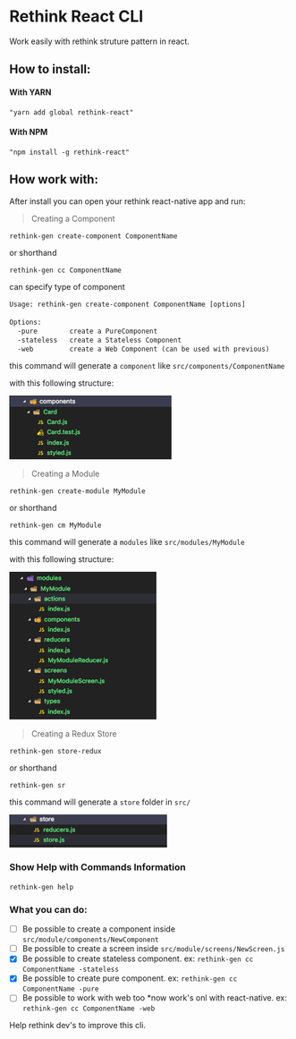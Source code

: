 # Rethink React CLI

Work easily with rethink struture pattern in react.

## How to install:

#### With YARN

```
"yarn add global rethink-react"
```

#### With NPM

```
"npm install -g rethink-react"
```

## How work with:

After install you can open your rethink react-native app and run:

> Creating a Component

```
rethink-gen create-component ComponentName
```

or shorthand

```
rethink-gen cc ComponentName
```

can specify type of component

```
Usage: rethink-gen create-component ComponentName [options]

Options:
  -pure        create a PureComponent
  -stateless   create a Stateless Component
  -web         create a Web Component (can be used with previous)
```

this command will generate a `component` like `src/components/ComponentName`

with this following structure:

![Create Component](https://github.com/filiperethink/rethink-react/blob/master/images/ss-create-component.png?raw=true)

> Creating a Module

```
rethink-gen create-module MyModule
```

or shorthand

```
rethink-gen cm MyModule
```

this command will generate a `modules` like `src/modules/MyModule`

with this following structure:

![Create Module](https://github.com/filiperethink/rethink-react/blob/master/images/ss-create-module.png?raw=true)

> Creating a Redux Store

```
rethink-gen store-redux
```

or shorthand

```
rethink-gen sr
```

this command will generate a `store` folder in `src/`

![Create Store](https://github.com/filiperethink/rethink-react/blob/master/images/ss-store-redux.png?raw=true)

### Show Help with Commands Information

```
rethink-gen help
```

### What you can do:

- [ ] Be possible to create a component inside `src/module/components/NewComponent`
- [ ] Be possible to create a screen inside `src/module/screens/NewScreen.js`
- [x] Be possible to create stateless component. ex: `rethink-gen cc ComponentName -stateless`
- [x] Be possible to create pure component. ex: `rethink-gen cc ComponentName -pure`
- [ ] Be possible to work with web too \*now work's onl with react-native. ex: `rethink-gen cc ComponentName -web`

Help rethink dev's to improve this cli.
